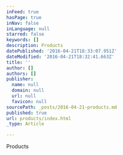 ```yaml
---
inFeed: true
hasPage: true
inNav: false
inLanguage: null
starred: false
keywords: []
description: Products
datePublished: '2016-04-21T18:33:07.951Z'
dateModified: '2016-04-21T18:32:41.663Z'
title: ''
author: []
authors: []
publisher:
  name: null
  domain: null
  url: null
  favicon: null
sourcePath: _posts/2016-04-21-products.md
published: true
url: products/index.html
_type: Article

---
```

Products
